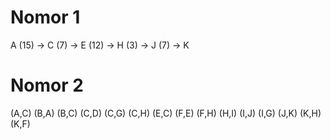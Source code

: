 # Nomor 1
A (15) -> C (7) -> E (12) -> H (3) -> J (7) -> K

# Nomor 2
(A,C) (B,A) (B,C) (C,D) (C,G) (C,H) (E,C) (F,E) (F,H) (H,I) (I,J) (I,G) (J,K) (K,H) (K,F)